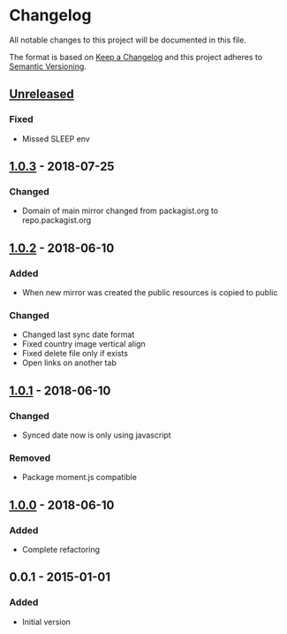# Changelog
All notable changes to this project will be documented in this file.

The format is based on [Keep a Changelog](http://keepachangelog.com/en/1.0.0/)
and this project adheres to [Semantic Versioning](http://semver.org/spec/v2.0.0.html).

## [Unreleased]
### Fixed
- Missed SLEEP env

## [1.0.3] - 2018-07-25
### Changed
- Domain of main mirror changed from packagist.org to repo.packagist.org

## [1.0.2] - 2018-06-10
### Added
- When new mirror was created the public resources is copied to public

### Changed
- Changed last sync date format
- Fixed country image vertical align
- Fixed delete file only if exists
- Open links on another tab

## [1.0.1] - 2018-06-10
### Changed
- Synced date now is only using javascript

### Removed
- Package moment.js compatible

## [1.0.0] - 2018-06-10
### Added
- Complete refactoring

## 0.0.1 - 2015-01-01
### Added
- Initial version

[Unreleased]: https://github.com/Webysther/packagist-mirror/compare/1.0.3...HEAD
[1.0.3]:  https://github.com/Webysther/packagist-mirror/compare/1.0.2...1.0.3
[1.0.2]:  https://github.com/Webysther/packagist-mirror/compare/1.0.1...1.0.2
[1.0.1]:  https://github.com/Webysther/packagist-mirror/compare/1.0.0...1.0.1
[1.0.0]:  https://github.com/Webysther/packagist-mirror/compare/0.0.1...1.0.0
